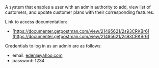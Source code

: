A system that enables a user with an admin authority to add, view list of customers, and update customer plans with their corresponding features.

Link to access documentation:

- [https://documenter.getpostman.com/view/21495621/2s93CRKBr6](https://documenter.getpostman.com/view/21495621/2s93CRKBr6)

Credentials to log in as an admin are as follows:

- email: [eden@yahoo.com](mailto:eden@yahoo.com)
- password: 1234
